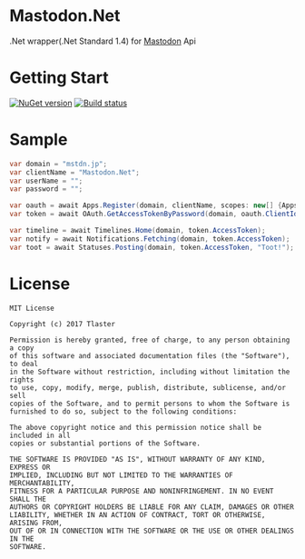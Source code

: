 # Mastodon.Net
.Net wrapper(.Net Standard 1.4) for [Mastodon](https://github.com/tootsuite/mastodon) Api  

# Getting Start  
[![NuGet version](https://badge.fury.io/nu/Mastodon.Net.svg)](https://badge.fury.io/nu/Mastodon.Net)
[![Build status](https://ci.appveyor.com/api/projects/status/m1gli5hd3yk30rl2?svg=true)](https://ci.appveyor.com/project/Tlaster/mastodon-net)


# Sample  
```C#            
var domain = "mstdn.jp";
var clientName = "Mastodon.Net";
var userName = "";
var password = "";

var oauth = await Apps.Register(domain, clientName, scopes: new[] {Apps.SCOPE_READ, Apps.SCOPE_WRITE, Apps.SCOPE_FOLLOW});
var token = await OAuth.GetAccessTokenByPassword(domain, oauth.ClientId, oauth.ClientSecret, oauth.RedirectUri, userName, password, Apps.SCOPE_READ, Apps.SCOPE_WRITE, Apps.SCOPE_FOLLOW);

var timeline = await Timelines.Home(domain, token.AccessToken);
var notify = await Notifications.Fetching(domain, token.AccessToken);
var toot = await Statuses.Posting(domain, token.AccessToken, "Toot!");
```

# License
```
MIT License

Copyright (c) 2017 Tlaster

Permission is hereby granted, free of charge, to any person obtaining a copy
of this software and associated documentation files (the "Software"), to deal
in the Software without restriction, including without limitation the rights
to use, copy, modify, merge, publish, distribute, sublicense, and/or sell
copies of the Software, and to permit persons to whom the Software is
furnished to do so, subject to the following conditions:

The above copyright notice and this permission notice shall be included in all
copies or substantial portions of the Software.

THE SOFTWARE IS PROVIDED "AS IS", WITHOUT WARRANTY OF ANY KIND, EXPRESS OR
IMPLIED, INCLUDING BUT NOT LIMITED TO THE WARRANTIES OF MERCHANTABILITY,
FITNESS FOR A PARTICULAR PURPOSE AND NONINFRINGEMENT. IN NO EVENT SHALL THE
AUTHORS OR COPYRIGHT HOLDERS BE LIABLE FOR ANY CLAIM, DAMAGES OR OTHER
LIABILITY, WHETHER IN AN ACTION OF CONTRACT, TORT OR OTHERWISE, ARISING FROM,
OUT OF OR IN CONNECTION WITH THE SOFTWARE OR THE USE OR OTHER DEALINGS IN THE
SOFTWARE.
```
